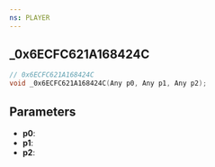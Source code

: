 ```yaml
---
ns: PLAYER
---
```

## _0x6ECFC621A168424C

```c
// 0x6ECFC621A168424C
void _0x6ECFC621A168424C(Any p0, Any p1, Any p2);
```

## Parameters
* **p0**:
* **p1**:
* **p2**:
